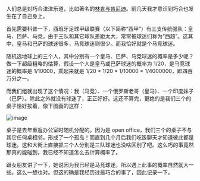 人们总是对巧合津津乐道，比如著名的[林肯与肯尼迪](https://zh.wikipedia.org/zh-hans/%E6%9E%97%E8%82%AF%E8%88%87%E7%94%98%E8%BF%BA%E8%BF%AA%E7%9A%84%E5%B7%A7%E5%90%88#)。前几天我才意识到巧合也发生在了自己身上。

首先需要科普一下，西班牙足球甲级联赛（以下简称“西甲”）有三支传统强队：皇马、巴萨、马竞。由于三队和其它球队差距太大，常常被球迷们称为“西超”。这其中，皇马和巴萨的球迷很多，马竞球迷则很少。而我恰好就是个马竞球迷。

随机选地球上的三个人，其中分别有一个皇马、巴萨、马竞球迷的概率是多少呢？做一下超级粗略的估算，假设一个人是皇马或巴萨球迷的概率为 1/20，是马竞球迷的概率是 1/10000，乘起来就是 1/20 * 1/20 * 1/10000 = 1/4000000，即四百万分之一。

而我们组就出现了这个情况：我（马竞）、一个俄罗斯老哥（皇马）、一个印度妹子（巴萨）。除此之外就没有球迷了，正正好好。这还不算完，更绝的是我们三个的桌子恰好挨着，像下图画的这样：

![image](https://github.com/laike9m/images/assets/2592205/c8373e55-4538-40d1-9de8-6d5670681c5e)

桌子是去年重返办公室时随机分配的。因为是 open office，我们三个的桌子不与其它任何桌相邻，形成了一个孤岛！而直到几个月后我们吃饭聊天才知道彼此都是球迷。这和大街上直接抓三个人分别是三队球迷也没啥区别了吧。这么巧的事竟然那真的能碰到，我已经不知道怎么去计算概率了。

跟女朋友讲了一下，她说因为我已经是马竞球迷，所以遇上此事的概率自然就大一些。这么一想也对。但这的确是我经历过最巧合的事了，因此记录一下。